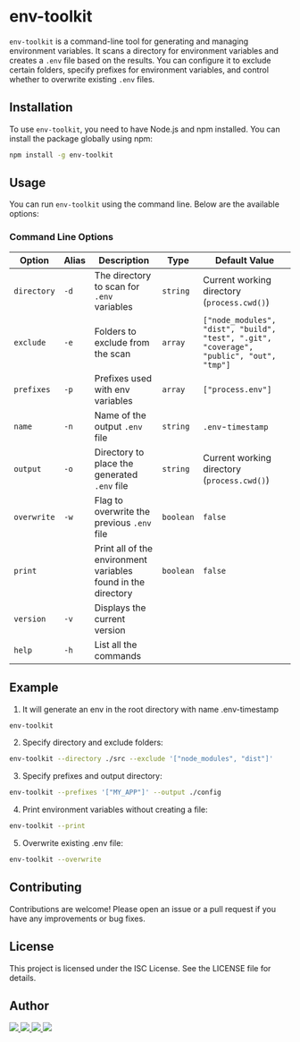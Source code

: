 # env-toolkit

`env-toolkit` is a command-line tool for generating and managing environment variables. It scans a directory for environment variables and creates a `.env` file based on the results. You can configure it to exclude certain folders, specify prefixes for environment variables, and control whether to overwrite existing `.env` files.

## Installation

To use `env-toolkit`, you need to have Node.js and npm installed. You can install the package globally using npm:

```bash
npm install -g env-toolkit
```

## Usage

You can run `env-toolkit` using the command line. Below are the available options:

### Command Line Options

| Option      | Alias | Description                                                   | Type      | Default Value                                                                           |
| ----------- | ----- | ------------------------------------------------------------- | --------- | --------------------------------------------------------------------------------------- |
| `directory` | `-d`  | The directory to scan for `.env` variables                    | `string`  | Current working directory (`process.cwd()`)                                             |
| `exclude`   | `-e`  | Folders to exclude from the scan                              | `array`   | `["node_modules", "dist", "build", "test", ".git", "coverage", "public", "out", "tmp"]` |
| `prefixes`  | `-p`  | Prefixes used with env variables                              | `array`   | `["process.env"]`                                                                       |
| `name`      | `-n`  | Name of the output `.env` file                                | `string`  | `.env`-`timestamp`                                                                      |
| `output`    | `-o`  | Directory to place the generated `.env` file                  | `string`  | Current working directory (`process.cwd()`)                                             |
| `overwrite` | `-w`  | Flag to overwrite the previous `.env` file                    | `boolean` | `false`                                                                                 |
| `print`     |       | Print all of the environment variables found in the directory | `boolean` | `false`                                                                                 |
| `version`   | `-v`  | Displays the current version                                  |           |                                                                                         |
| `help`      | `-h`  | List all the commands                                         |           |                                                                                         |

## Example

1. It will generate an env in the root directory with name .env-timestamp

```bash
env-toolkit
```

2. Specify directory and exclude folders:

```bash
env-toolkit --directory ./src --exclude '["node_modules", "dist"]'
```

3. Specify prefixes and output directory:

```bash
env-toolkit --prefixes '["MY_APP"]' --output ./config
```

4. Print environment variables without creating a file:

```bash
env-toolkit --print
```

5. Overwrite existing .env file:

```bash
env-toolkit --overwrite
```

## Contributing

Contributions are welcome! Please open an issue or a pull request if you have any improvements or bug fixes.

## License

This project is licensed under the ISC License. See the LICENSE file for details.

## Author

<div>
	<a href="mailto:abdulmattee123@gmail.com" target="_blank">
	  <img src="https://img.shields.io/badge/Gmail-%230077B5.svg?style=flat-square&logoColor=white&logo=Gmail&color=red" />
	</a>
	<a href="https://www.linkedin.com/in/abdul-mattee/" target="_blank">
	  <img src="https://img.shields.io/badge/Linkedin-%230077B5.svg?style=flat-square&logo=linkedin" />
	</a>
	<a href="https://stackoverflow.com/users/15460455/abdul-mattee" target="_blank">
	  <img src="https://img.shields.io/badge/Stackoverflow-%230077B5.svg?style=flat-square&logo=stackoverflow&logoColor=white&color=F48024" />
	</a>
  <a href="https://github.com/AbdulMattee" target="_blank" >
    <img src="https://img.shields.io/badge/GitHub-black?logo=github&style=flat-square&label=" />
  </a>
</div>
